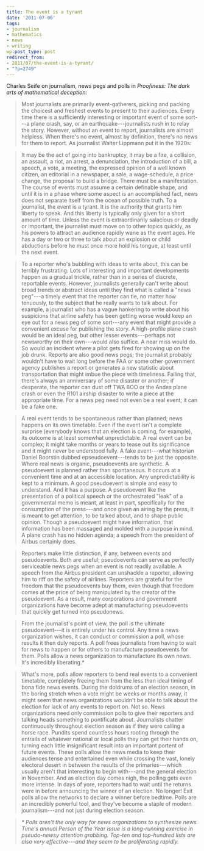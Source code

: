 ```yaml
---
title: The event is a tyrant
date: '2011-07-06'
tags:
- journalism
- mathematics
- news
- writing
wp:post_type: post
redirect_from:
- 2011/07/the-event-is-a-tyrant/
- "?p=2749"
---
```


Charles Seife on journalism, news pegs and polls in _Proofiness: The dark arts of mathematical deception_:

> Most journalists are primarily event-gatherers, picking and packing the choicest and freshest events to present to their audiences. Every time there is a sufficiently interesting or important event of some sort---a plane crash, say, or an earthquake---journalists rush in to relay the story. However, without an event to report, journalists are almost helpless. When there's no event, almost by definition, there's no news for them to report. As journalist Walter Lippmann put it in the 1920s:

> It may be the act of going into bankruptcy, it may be a fire, a collision, an assault, a riot, an arrest, a denunciation, the introduction of a bill, a speech, a vote, a meeting, the expressed opinion of a well known citizen, an editorial in a newspaper, a sale, a wage-schedule, a price change, the proposal to build a bridge. There must be a manifestation. The course of events must assume a certain definable shape, and until it is in a phase where some aspect is an accomplished fact, news does not separate itself from the ocean of possible truth. To a journalist, the event is a tyrant. It is the authority that grants him liberty to speak. And this liberty is typically only given for a short amount of time. Unless the event is extraordinarily salacious or deadly or important, the journalist must move on to other topics quickly, as his powers to attract an audience rapidly wane as the event ages. He has a day or two or three to talk about an explosion or child abductions before he must once more hold his tongue, at least until the next event.

> To a reporter who's bubbling with ideas to write about, this can be terribly frustrating. Lots of interesting and important developments happen as a gradual trickle, rather than in a series of discrete, reportable events. However, journalists generally can't write about broad trends or abstract ideas until they find what is called a "news peg"---a timely event that the reporter can tie, no matter how tenuously, to the subject that he really wants to talk about. For example, a journalist who has a vague hankering to write about his suspicions that airline safety has been getting worse would keep an eye out for a news peg of some sort---any event that might provide a convenient excuse for publishing the story. A high-profile plane crash would be an ideal peg, but other lesser events---perhaps not newsworthy on their own---would also suffice. A near miss would do. So would an incident where a pilot gets fired for showing up on the job drunk. Reports are also good news pegs; the journalist probably wouldn't have to wait long before the FAA or some other government agency publishes a report or generates a new statistic about transportation that might imbue the piece with timeliness. Failing that, there's always an anniversary of some disaster or another; if desperate, the reporter can dust off TWA 8OO or the Andes plane crash or even the R101 airship disaster to write a piece at the appropriate time. For a news peg need not even be a real event; it can be a fake one.

> A real event tends to be spontaneous rather than planned; news happens on its own timetable. Even if the event isn't a complete surprise (everybody knows that an election is coming, for example), its outcome is at least somewhat unpredictable. A real event can be complex; it might take months or years to tease out its significance and it might never be understood fully. A fake event---what historian Daniel Boorstin dubbed epseudoevent---tends to be just the opposite. Where real news is organic, pseudoevents are synthetic. A pseudoevent is planned rather than spontaneous. It occurs at a convenient time and at an accessible location. Any unpredictability is kept to a minimum. A good pseudoevent is simple and easy to understand. And it has a purpose. A pseudoevent like the presentation of a political speech or the orchestrated "leak" of a governmental memo is meant, at least in part, specifically for the consumption of the press---and once given an airing by the press, it is meant to get attention, to be talked about, and to shape public opinion. Though a pseudoevent might have information, that information has been massaged and molded with a purpose in mind. A plane crash has no hidden agenda; a speech from the president of Airbus certainly does.

> Reporters make little distinction, if any, between events and pseudoevents. Both are useful; pseudoevents can serve as perfectly serviceable news pegs when an event is not readily available. A speech from the Airbus president can unshackle a reporter, allowing him to riff on the safety of airlines. Reporters are grateful for the freedom that the pseudoevents buy them, even though that freedom comes at the price of being manipulated by the creator of the pseudoevent. As a result, many corporations and government organizations have become adept at manufacturing pseudoevents that quickly get turned into pseudonews.

> From the journalist's point of view, the poll is the ultimate pseudoevent---it is entirely under his control. Any time a news organization wishes, it can conduct or commission a poll, whose results it then duly reports. A poll frees journalists from having to wait for news to happen or for others to manufacture pseudoevents for them. Polls allow a news organization to manufacture its own news. It's incredibly liberating.\*

> What's more, polls allow reporters to bend real events to a convenient timetable, completely freeing them from the less than ideal timing of bona fide news events. During the doldrums of an election season, in the boring stretch when a vote might be weeks or months away, it might seem that news organizations wouldn't be able to talk about the election for lack of any events to report on. Not so. News organizations need only commission polls to give their reporters and talking heads something to pontificate about. Journalists chatter continuously throughout election season as if they were calling a horse race. Pundits spend countless hours rooting through the entrails of whatever national or local polls they can get their hands on, turning each little insignificant result into an important portent of future events. These polls allow the news media to keep their audiences tense and entertained even while crossing the vast, lonely electoral desert in between the results of the primaries---which usually aren't that interesting to begin with---and the general election in November. And as election day comes nigh, the polling gets even more intense. In days of yore, reporters had to wait until the returns were in before announcing the winner of an election. No longer! Exit polls allow the networks to declare a winner before bedtime. Polls are an incredibly powerful tool, and they've become a staple of modern journalism---and not just during election season.

> _\* Polls aren't the only way for news organizations to synthesize news. Time's annual Person of the Year issue is a long-running exercise in pseudo-newsy attention grabbing. Top-ten and top-hundred lists are also very effective---and they seem to be proliferating rapidly._
